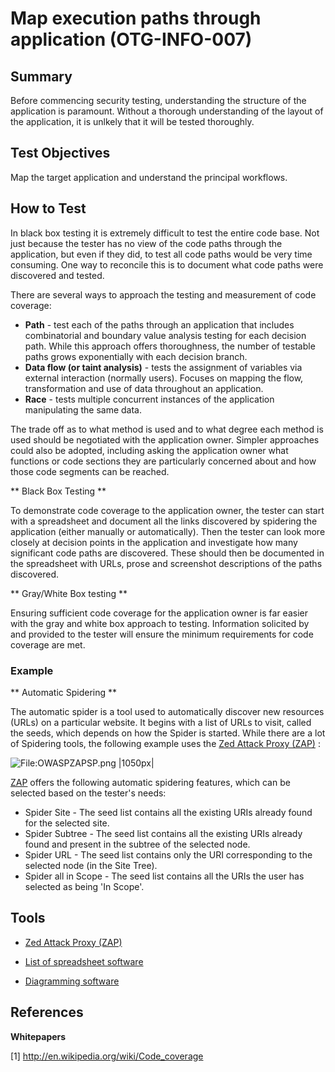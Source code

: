 # Map execution paths through application (OTG-INFO-007)


## Summary

Before commencing security testing, understanding the structure of the application is paramount. Without a thorough understanding of the layout of the application, it is unlkely that it will be tested thoroughly.


## Test Objectives

Map the target application and understand the principal workflows.


## How to Test

In black box testing it is extremely difficult to test the entire code base. Not just because the tester has no view of the code paths through the application, but even if they did, to test all code paths would be very time consuming. One way to reconcile this is to document what code paths were discovered and tested.


There are several ways to approach the testing and measurement of code coverage:

* **Path** - test each of the paths through an application that includes combinatorial and boundary value analysis testing for each decision path. While this approach offers thoroughness, the number of testable paths grows exponentially with each decision branch.
* **Data flow (or taint analysis)** - tests the assignment of variables via external interaction (normally users). Focuses on mapping the flow, transformation and use of data throughout an application.
* **Race** - tests multiple concurrent instances of the application manipulating the same data.


The trade off as to what method is used and to what degree each method is used should be negotiated with the application owner. Simpler approaches could also be adopted, including asking the application owner what functions or code sections they are particularly concerned about and how those code segments can be reached.


** Black Box Testing **

To demonstrate code coverage to the application owner, the tester can start with a spreadsheet and document all the links discovered by spidering the application (either manually or automatically). Then the tester can look more closely at decision points in the application and investigate how many significant code paths are discovered. These should then be documented in the spreadsheet with URLs, prose and screenshot descriptions of the paths discovered.


** Gray/White Box testing **

Ensuring sufficient code coverage for the application owner is far easier with the gray and white box approach to testing. Information solicited by and provided to the tester will ensure the minimum requirements for code coverage are met.


### Example

** Automatic Spidering **

The automatic spider is a tool used to automatically discover new resources (URLs) on a particular website. It begins with a list of URLs to visit, called the seeds, which depends on how the Spider is started. While there are a lot of Spidering tools, the following example uses the [Zed Attack Proxy (ZAP)](https://code.google.com/p/zaproxy/) :

 ![File:OWASPZAPSP.png |1050px|](https://www.owasp.org/images/thumb/f/f6/OWASPZAPSP.png/1050px-OWASPZAPSP.png)


[ZAP](https://code.google.com/p/zaproxy/)  offers the following automatic spidering features, which can be selected based on the tester's needs:

* Spider Site - The seed list contains all the existing URIs already found for the selected site.
* Spider Subtree - The seed list contains all the existing URIs already found and present in the subtree of the selected node.
* Spider URL - The seed list contains only the URI corresponding to the selected node (in the Site Tree).
* Spider all in Scope - The seed list contains all the URIs the user has selected as being 'In Scope'.


## Tools

* [Zed Attack Proxy (ZAP)](https://code.google.com/p/zaproxy/)

* [List of spreadsheet software](http://en.wikipedia.org/wiki/List_of_spreadsheet_software)

* [Diagramming software](http://en.wikipedia.org/wiki/Diagramming_software)


## References


**Whitepapers**

[1] http://en.wikipedia.org/wiki/Code_coverage
